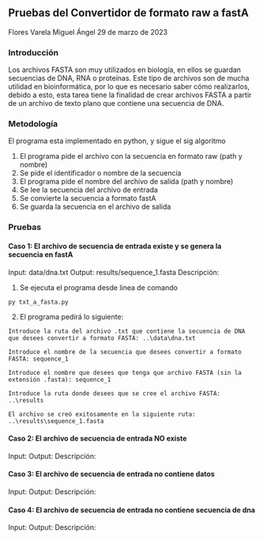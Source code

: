 ## Pruebas del Convertidor de formato raw a fastA

Flores Varela Miguel Ángel 29 de marzo de 2023

### Introducción

Los archivos FASTA son muy utilizados en biología, en ellos se guardan secuencias de DNA, RNA o proteínas. 
Este tipo de archivos son de mucha utilidad en bioinformática, por lo que es necesario saber cómo realizarlos, debido a esto, 
esta tarea tiene la finalidad de crear archivos FASTA a partir de un archivo de texto plano que contiene una secuencia de DNA.

### Metodología

El programa esta implementado en python, y sigue el sig algoritmo

1. El programa pide el archivo con la secuencia en formato raw (path y nombre)
2. Se pide el identificador o nombre de la secuencia
3. El programa pide el nombre del archivo de salida (path y nombre)
4. Se lee la secuencia del archivo de entrada
5. Se convierte la secuencia a formato fastA
6. Se guarda la secuencia en el archivo de salida


### Pruebas

#### Caso 1: El archivo de secuencia de entrada existe y se genera la secuencia en fastA

Input: data/dna.txt
Output: results/sequence_1.fasta
Descripción:

1. Se ejecuta el programa desde linea de comando

```{python}
py txt_a_fasta.py
```

2. El programa pedirá lo siguiente:

```
Introduce la ruta del archivo .txt que contiene la secuencia de DNA que desees convertir a formato FASTA: ..\data\dna.txt

Introduce el nombre de la secuencia que desees convertir a formato FASTA: sequence_1

Introduce el nombre que desees que tenga que archivo FASTA (sin la extensión .fasta): sequence_1

Introduce la ruta donde desees que se cree el archivo FASTA: ..\results

El archivo se creó exitosamente en la siguiente ruta: ..\results\sequence_1.fasta
```

#### Caso 2: El archivo de secuencia de entrada NO existe

Input: 
Output: 
Descripción:

#### Caso 3: El archivo de secuencia de entrada no contiene datos

Input: 
Output: 
Descripción:

#### Caso 4: El archivo de secuencia de entrada no contiene secuencia de dna

Input: 
Output: 
Descripción:


